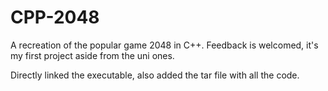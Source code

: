 # CPP-2048
A recreation of the popular game 2048 in C++. Feedback is welcomed, it's my first project aside from the uni ones.

Directly linked the executable, also added the tar file with all the code.

